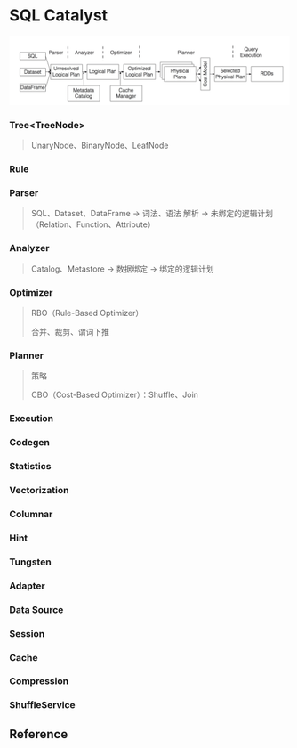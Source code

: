 # SQL Catalyst

![Catalyst](.gitbook/assets/catalyst.png)

### Tree&lt;TreeNode&gt;

> UnaryNode、BinaryNode、LeafNode

### Rule

### Parser

> SQL、Dataset、DataFrame -&gt; 词法、语法 解析 -&gt; 未绑定的逻辑计划（Relation、Function、Attribute）

### Analyzer

> Catalog、Metastore -&gt; 数据绑定 -&gt; 绑定的逻辑计划

### Optimizer

> RBO（Rule-Based Optimizer）
>
> 合并、裁剪、谓词下推

### Planner

> 策略
>
> CBO（Cost-Based Optimizer）：Shuffle、Join

### Execution

>

### Codegen

### Statistics

### Vectorization

### Columnar

### Hint

### Tungsten

### Adapter

### Data Source

### Session

### Cache

### Compression

### ShuffleService

## Reference

